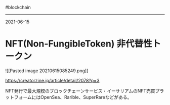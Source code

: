 #blockchain	

---
2021-06-15

# NFT(Non-FungibleToken) 非代替性トークン

![[Pasted image 20210615085249.png]]

https://creatorzine.jp/article/detail/2078?p=3

 NFT発行で最大規模のブロックチェーンサービス・イーサリアムのNFT売買プラットフォームにはOpenSea、Rarible、SuperRareなどがある。
 
 